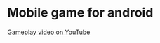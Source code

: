 # Mobile game for android


[Gameplay video on YouTube](https://www.youtube.com/watch?v=WHH2FpMgicU&t=3s)
